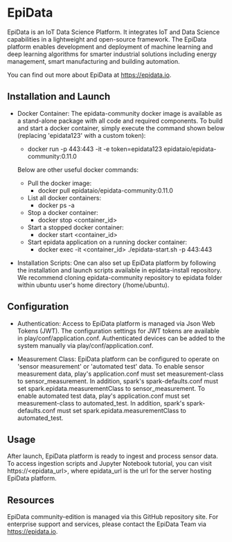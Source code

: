 EpiData
=====================================
EpiData is an IoT Data Science Platform. It integrates IoT and Data Science capabilities in a lightweight and open-source framework. The EpiData platform enables development and deployment of machine learning and deep learning algorithms for smarter industrial solutions including energy management, smart manufacturing and building automation.

You can find out more about EpiData at https://epidata.io.


Installation and Launch
------------------------
- Docker Container:
The epidata-community docker image is available as a stand-alone package with all code and required components. To build and start a docker container, simply execute the command shown below (replacing 'epidata123' with a custom token):  
    - docker run -p 443:443 -it -e token=epidata123 epidataio/epidata-community:0.11.0

    Below are other useful docker commands:
    - Pull the docker image:
        - docker pull epidataio/epidata-community:0.11.0
    - List all docker containers:
        - docker ps -a
    - Stop a docker container:
        - docker stop <container_id>
    - Start a stopped docker container:
        - docker start <container_id>
    - Start epidata application on a running docker container:
        - docker exec -it <container_id> ./epidata-start.sh -p 443:443

- Installation Scripts:
One can also set up EpiData platform by following the installation and launch scripts available in epidata-install repository. We recommend cloning epidata-community repository to epidata folder within ubuntu user's home directory (/home/ubuntu).


Configuration
--------------
- Authentication:
Access to EpiData platform is managed via Json Web Tokens (JWT). The configuration settings for JWT tokens are available in play/conf/application.conf. Authenticated devices can be added to the system manually via play/conf/application.conf.

- Measurement Class:
EpiData platform can be configured to operate on 'sensor measurement' or 'automated test' data. To enable sensor measurement data, play's application.conf must set measurement-class to sensor_measurement. In addition, spark's spark-defaults.conf must set spark.epidata.measurementClass to sensor_measurement. To enable automated test data, play's application.conf must set measurement-class to automated_test. In addition, spark's spark-defaults.conf must set spark.epidata.measurementClass to automated_test.


Usage
------
After launch, EpiData platform is ready to ingest and process sensor data. To access ingestion scripts and Jupyter Notebook tutorial, you can visit https://<epidata_url>, where epidata_url is the url for the server hosting EpiData platform.


Resources
----------
EpiData community-edition is managed via this GitHub repository site. For enterprise support and services, please contact the EpiData Team via https://epidata.io.
